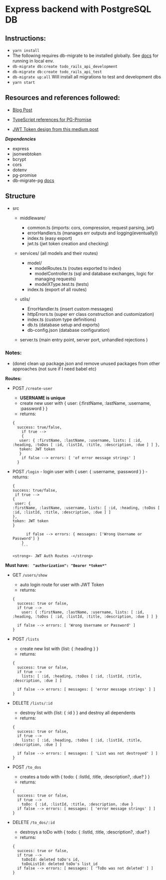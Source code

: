 # Express backend with PostgreSQL DB

## Instructions:

- `yarn install`
- The following requires db-migrate to be installed globally. See [docs](https://db-migrate.readthedocs.io/en/latest/) for running in local env.
- `db-migrate db:create todo_rails_api_development`
- `db-migrate db:create todo_rails_api_test`
- `db-migrate up:all` Will install all migrations to test and development dbs
- `yarn start`

## Resources and references followed:

- [Blog Post](https://itnext.io/production-ready-node-js-rest-apis-setup-using-typescript-postgresql-and-redis-a9525871407)

- [TypeScript references for PG-Promise](https://github.com/vitaly-t/pg-promise/tree/master/typescript)

- [JWT Token design from this medium post](https://medium.com/javascript-in-plain-english/creating-a-rest-api-with-jwt-authentication-and-role-based-authorization-using-typescript-fbfa3cab22a4)

**_Dependencies_**

- express
- jsonwebtoken
- bcrypt
- cors
- dotenv
- pg-promise
- db-migrate-pg [docs](https://db-migrate.readthedocs.io/en/latest/)

## Structure

- src

  - middleware/

    - common.ts (imports: cors, compression, request parsing, jwt)
    - errorHandlers.ts (manages err outputs and logging(eventually))
    - index.ts (easy export)
    - jwt.ts (jwt token creation and checking)

  - services/ (all models and their routes)

    - model/
      - modelRoutes.ts (routes exported to index)
      - modelController.ts (sql and database exchanges, logic for managing requests)
      - modelXType.test.ts (tests)
    - index.ts (export of all routes)

  - utils/

    - ErrorHandler.ts (insert custom messages)
    - httpErrors.ts (super err class construction and customization)
    - index.ts (custom type definitions)
    - db.ts (database setup and exports)
    - db-config.json (database configuration)

  - server.ts (main entry point, server port, unhandled rejections )

### Notes:

- (done) clean up package.json and remove unused packages from other approaches (not sure if I need babel etc)

<strong>Routes: </strong>

- POST `/create-user`
  - <strong>USERNAME is unique</strong>
  - create new user with { user: {:firstName, :lastName, :username, :password } }
  - returns:
  ```
  {
    success: true/false,
      if true -->
      {
     user: { :firstName, :lastName, :username, lists: [ :id, :heading, :toDos [ :id, :listId, :title, :description, :due ] ] },
     token: JWT token
     }
      if false --> errors: [ 'of error message strings' ]
    }
  ```
- POST `/login` - login user with { user: { :username, :password } } - returns:

  ````
  {
  success: true/false,
   if true -->
  {
   user: {
  :firstName, :lastName, :username, lists: [ :id, :heading, :toDos [ :id, :listId, :title, :description, :due ] ]
  },
  token: JWT token
  }

        if false --> errors: { messages: ['Wrong Username or Password'] }
      }
      ```

  <strong>- JWT Auth Routes -</strong>
  ````

<strong>Must have: <span>&nbsp;&nbsp;</span> `"authorization": "Bearer *token*"`</strong>

- GET `/users/show`

  - auto login route for user with JWT Token
  - returns:

  ```
  {
    success: true or false,
    if true -->
      user: { :firstName, :lastName, :username, lists: [ :id, :heading, :toDos [ :id, :listId, :title, :description, :due ] ] }

    if false --> errors: [ 'Wrong Username or Password' ]
  }
  ```

- POST `/lists`

  - create new list with {list: { :heading } }
  - returns:

  ```
  {
    success: true or false,
    if true -->
      lists: [ :id, :heading, :toDos [ :id, :listId, :title, :description, :due ] ]

    if false --> errors: [ messages: [ 'error message strings' ] ]
  }
  ```

- DELETE `/lists/:id`

  - destroy list with {list: { :id } } and destroy all dependents
  - returns:

  ```
  {
    success: true or false,
    if true -->
      lists: [ :id, :heading, :toDos [ :id, :listId, :title, :description, :due ] ]

    if false --> errors: [ messages: [ 'List was not destroyed' ] ]
  }
  ```

- POST `/to_dos`

  - creates a todo with { todo: { :listId, :title, :description?, :due? } }
  - returns:

  ```
  {
    success: true or false,
    if true -->
      toDo: { :id, :listId, :title, :description, :due }
    if false --> errors: [ messages: [ 'error message strings' ] ]
  }
  ```

- DELETE `/to_dos/:id`
  - destroys a toDo with { todo: { :listId, :title, :description?, :due? }
  - returns:
  ```
  {
    success: true or false,
    if true -->
      toDoId: deleted toDo's id,
      toDoListId: deleted toDo's list_id
    if false --> errors: [ messages: [ 'ToDo was not deleted' ] ]
  }
  ```
